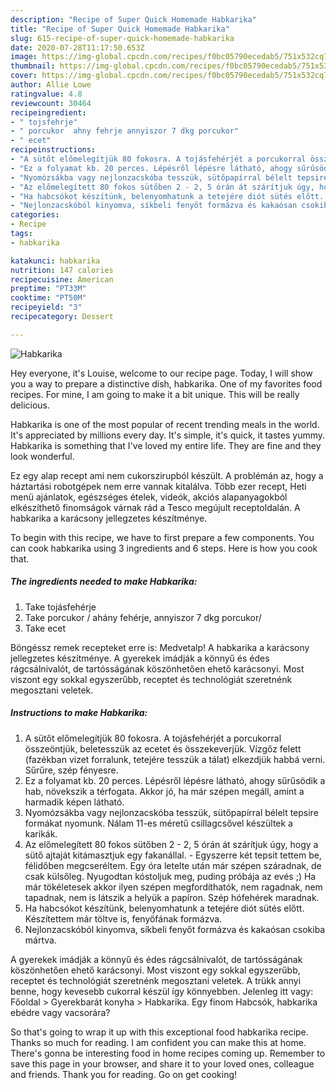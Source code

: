 ```yaml
---
description: "Recipe of Super Quick Homemade Habkarika"
title: "Recipe of Super Quick Homemade Habkarika"
slug: 615-recipe-of-super-quick-homemade-habkarika
date: 2020-07-28T11:17:50.653Z
image: https://img-global.cpcdn.com/recipes/f0bc05790ecedab5/751x532cq70/habkarika-recept-foto.jpg
thumbnail: https://img-global.cpcdn.com/recipes/f0bc05790ecedab5/751x532cq70/habkarika-recept-foto.jpg
cover: https://img-global.cpcdn.com/recipes/f0bc05790ecedab5/751x532cq70/habkarika-recept-foto.jpg
author: Allie Lowe
ratingvalue: 4.8
reviewcount: 30464
recipeingredient:
- " tojsfehrje"
- " porcukor  ahny fehrje annyiszor 7 dkg porcukor"
- " ecet"
recipeinstructions:
- "A sütőt előmelegítjük 80 fokosra. A tojásfehérjét a porcukorral összeöntjük, beletesszük az ecetet és összekeverjük. Vízgőz felett (fazékban vizet forralunk, tetejére tesszük a tálat) elkezdjük habbá verni. Sűrűre, szép fényesre."
- "Ez a folyamat kb. 20 perces. Lépésről lépésre látható, ahogy sűrűsödik a hab, növekszik a térfogata. Akkor jó, ha már szépen megáll, amint a harmadik képen látható."
- "Nyomózsákba vagy nejlonzacskóba tesszük, sütőpapírral bélelt tepsire formákat nyomunk. Nálam 11-es méretű csillagcsővel készültek a karikák."
- "Az előmelegített 80 fokos sütőben 2 - 2, 5 órán át szárítjuk úgy, hogy a sütő ajtaját kitámasztjuk egy fakanállal.  Egyszerre két tepsit tettem be, félidőben megcseréltem. Egy óra letelte után már szépen száradnak, de csak külsőleg. Nyugodtan kóstoljuk meg, puding próbája az evés ;) Ha már tökéletesek akkor ilyen szépen megfordíthatók, nem ragadnak, nem tapadnak, nem is látszik a helyük a papíron. Szép hófehérek maradnak."
- "Ha habcsókot készítünk, belenyomhatunk a tetejére diót sütés előtt. Készítettem már töltve is, fenyőfának formázva."
- "Nejlonzacskóból kinyomva, síkbeli fenyőt formázva és kakaósan csokiba mártva."
categories:
- Recipe
tags:
- habkarika

katakunci: habkarika 
nutrition: 147 calories
recipecuisine: American
preptime: "PT33M"
cooktime: "PT50M"
recipeyield: "3"
recipecategory: Dessert

---
```



![Habkarika](https://img-global.cpcdn.com/recipes/f0bc05790ecedab5/751x532cq70/habkarika-recept-foto.jpg)

Hey everyone, it's Louise, welcome to our recipe page. Today, I will show you a way to prepare a distinctive dish, habkarika. One of my favorites food recipes. For mine, I am going to make it a bit unique. This will be really delicious.

Habkarika is one of the most popular of recent trending meals in the world. It's appreciated by millions every day. It's simple, it's quick, it tastes yummy. Habkarika is something that I've loved my entire life. They are fine and they look wonderful.

Ez egy alap recept ami nem cukorszirupból készült. A problémán az, hogy a háztartási robotgépek nem erre vannak kitalálva. Több ezer recept, Heti menü ajánlatok, egészséges ételek, videók, akciós alapanyagokból elkészíthető finomságok várnak rád a Tesco megújult receptoldalán. A habkarika a karácsony jellegzetes készítménye.


To begin with this recipe, we have to first prepare a few components. You can cook habkarika using 3 ingredients and 6 steps. Here is how you cook that.

<!--inarticleads1-->

##### The ingredients needed to make Habkarika:

1. Take  tojásfehérje
1. Take  porcukor / ahány fehérje, annyiszor 7 dkg porcukor/
1. Take  ecet


Böngéssz remek recepteket erre is: Medvetalp! A habkarika a karácsony jellegzetes készítménye. A gyerekek imádják a könnyű és édes rágcsálnivalót, de tartósságának köszönhetően ehető karácsonyi. Most viszont egy sokkal egyszerűbb, receptet és technológiát szeretnénk megosztani veletek. 

<!--inarticleads2-->

##### Instructions to make Habkarika:

1. A sütőt előmelegítjük 80 fokosra. A tojásfehérjét a porcukorral összeöntjük, beletesszük az ecetet és összekeverjük. Vízgőz felett (fazékban vizet forralunk, tetejére tesszük a tálat) elkezdjük habbá verni. Sűrűre, szép fényesre.
1. Ez a folyamat kb. 20 perces. Lépésről lépésre látható, ahogy sűrűsödik a hab, növekszik a térfogata. Akkor jó, ha már szépen megáll, amint a harmadik képen látható.
1. Nyomózsákba vagy nejlonzacskóba tesszük, sütőpapírral bélelt tepsire formákat nyomunk. Nálam 11-es méretű csillagcsővel készültek a karikák.
1. Az előmelegített 80 fokos sütőben 2 - 2, 5 órán át szárítjuk úgy, hogy a sütő ajtaját kitámasztjuk egy fakanállal.  - Egyszerre két tepsit tettem be, félidőben megcseréltem. Egy óra letelte után már szépen száradnak, de csak külsőleg. Nyugodtan kóstoljuk meg, puding próbája az evés ;) Ha már tökéletesek akkor ilyen szépen megfordíthatók, nem ragadnak, nem tapadnak, nem is látszik a helyük a papíron. Szép hófehérek maradnak.
1. Ha habcsókot készítünk, belenyomhatunk a tetejére diót sütés előtt. Készítettem már töltve is, fenyőfának formázva.
1. Nejlonzacskóból kinyomva, síkbeli fenyőt formázva és kakaósan csokiba mártva.


A gyerekek imádják a könnyű és édes rágcsálnivalót, de tartósságának köszönhetően ehető karácsonyi. Most viszont egy sokkal egyszerűbb, receptet és technológiát szeretnénk megosztani veletek. A trükk annyi benne, hogy kevesebb cukorral készül így könnyebben. Jelenleg itt vagy: Főoldal &gt; Gyerekbarát konyha &gt; Habkarika. Egy finom Habcsók, habkarika ebédre vagy vacsorára? 

So that's going to wrap it up with this exceptional food habkarika recipe. Thanks so much for reading. I am confident you can make this at home. There's gonna be interesting food in home recipes coming up. Remember to save this page in your browser, and share it to your loved ones, colleague and friends. Thank you for reading. Go on get cooking!

